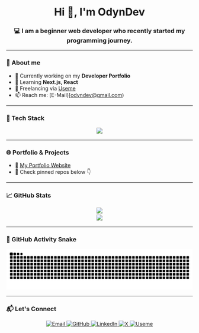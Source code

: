 <h1 align="center">Hi 👋, I'm OdynDev</h1>
<h3 align="center">💻 I am a beginner web developer who recently started my programming journey.</h3>

---

### 🧠 About me
- 🔭 Currently working on my **Developer Portfolio**
- 🌱 Learning **Next.js, React**
- 💼 Freelancing via [Useme](https://useme.com/pl/roles/contractor/odyndev,461613/)
- 📫 Reach me: [E-Mail)[odyndev@gmail.com)

---

### 🚀 Tech Stack
<p align="center">
  <img src="https://skillicons.dev/icons?i=ts,js,react,nextjs,tailwind,html,css,git,github,vscode" />
</p>

---

### 🌐 Portfolio & Projects
- 🔗 [My Portfolio Website]([https://odyn.dev](https://odyndev.vercel.app/))  
- 🧩 Check pinned repos below 👇

---

### 📈 GitHub Stats
<p align="center">
  <img src="https://github-readme-stats.vercel.app/api?username=OdynDev&show_icons=true&theme=radical" />
  <br />
  <img src="https://github-readme-streak-stats.herokuapp.com?user=OdynDev&theme=radical&hide_border=false" />
</p>

---

### 🐍 GitHub Activity Snake
<p align="center">
  <img src="https://raw.githubusercontent.com/OdynDev/OdynDev/output/github-contribution-grid-snake.svg" alt="GitHub Contribution Snake" />
</p>

---

### 📬 Let's Connect
<p align="center">
  <a href="mailto:odyndev@gmail.com" target="_blank">
    <img src="https://img.icons8.com/ios-filled/30/EA4335/new-post.png" alt="Email" />
  </a>
  <a href="https://github.com/odyndev" target="_blank">
    <img src="https://img.icons8.com/ios-filled/30/ffffff/github.png" alt="GitHub" />
  </a>
  <a href="https://linkedin.com/in/odyndev" target="_blank">
    <img src="https://img.icons8.com/ios-filled/30/0077B5/linkedin.png" alt="LinkedIn" />
  </a>
  <a href="https://x.com/OdynDeveloper" target="_blank">
    <img src="https://img.icons8.com/ios-filled/30/ffffff/twitterx--v1.png" alt="X" />
  </a>
  <a href="https://useme.com/pl/roles/contractor/odyndev,461613/" target="_blank">
    <img src="https://img.icons8.com/ios-filled/30/006aff/briefcase.png" alt="Useme" />
  </a>
</p>
